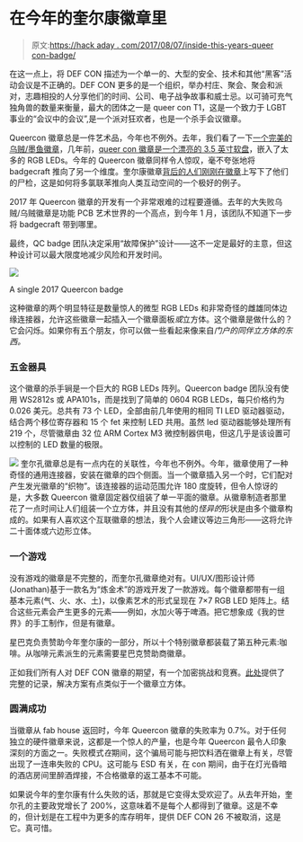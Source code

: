 # 在今年的奎尔康徽章里

> 原文:[https://hack aday . com/2017/08/07/inside-this-years-queer con-badge/](https://hackaday.com/2017/08/07/inside-this-years-queercon-badge/)

在这一点上，将 DEF CON 描述为一个单一的、大型的安全、技术和其他“黑客”活动会议是不正确的。DEF CON 更多的是一个组织，举办村庄、聚会、聚会和派对，志趣相投的人分享他们的时间、公司、电子战争故事和威士忌。以可骑可充气独角兽的数量来衡量，最大的团体之一是 queer con T1，这是一个致力于 LGBT 事业的“会议中的会议”,是一个派对狂欢者，也是一个杀手会议徽章。

Queercon 徽章总是一件艺术品，今年也不例外。去年，我们看了一下[一个完美的乌贼/墨鱼徽章](http://hackaday.com/2016/08/10/what-we-learned-from-the-2016-queercon-badge/)，几年前，[queer con 徽章是一个漂亮的 3.5 英寸软盘](http://hackaday.com/2014/09/15/the-queercon-11-badge/)，嵌入了太多的 RGB LEDs。今年的 Queercon 徽章同样令人惊叹，毫不夸张地将 badgecraft 推向了另一个维度。奎尔康徽章[背后的人们刚刚在徽章](https://blinkylights.ninja/blinky-lights/queercon-14-defcon-25-2017/)上写下了他们的尸检，这是如何将多氯联苯推向人类互动空间的一个极好的例子。

2017 年 Queercon 徽章的开发有一个非常艰难的过程要遵循。去年的大失败乌贼/乌贼徽章是功能 PCB 艺术世界的一个高点，到今年 1 月，该团队不知道下一步将 badgecraft 带到哪里。

最终，QC badge 团队决定采用“故障保护”设计——这不一定是最好的主意，但这种设计可以最大限度地减少风险和开发时间。

[![](../Images/8cb17b7a5adc973b225a7a3667127218.png)](https://hackaday.com/wp-content/uploads/2017/08/qcbadgesingle.jpg)

A single 2017 Queercon badge

这种徽章的两个明显特征是数量惊人的微型 RGB LEDs 和非常奇怪的雌雄同体边缘连接器，允许这些徽章一起插入一个徽章面板*或*立方体。这个徽章是做什么的？它会闪烁。如果你有五个朋友，你可以做一些看起来像来自*门户的同伴立方体的东西。*

### 五金器具

这个徽章的杀手锏是一个巨大的 RGB LEDs 阵列。Queercon badge 团队没有使用 WS2812s 或 APA101s，而是找到了简单的 0604 RGB LEDs，每只价格约为 0.026 美元。总共有 73 个 LED，全部由前几年使用的相同 TI LED 驱动器驱动，结合两个移位寄存器和 15 个 fet 来控制 LED 共用。虽然 led 驱动器能够处理所有 219 个，尽管徽章由 32 位 ARM Cortex M3 微控制器供电，但这几乎是该设置可以控制的 LED 数量的极限。

[![](../Images/b60adf74c34649dd9b8e70a3e518eeb3.png)](https://hackaday.com/wp-content/uploads/2017/08/connector.jpg) 奎尔孔徽章总是有一点内在的关联性，今年也不例外。今年，徽章使用了一种奇怪的通用连接器，安装在徽章的四个侧面。当一个徽章插入另一个时，它们配对产生发光徽章的“织物”。该连接器的运动范围允许 180 度旋转，但令人惊讶的是，大多数 Queercon 徽章固定器仅组装了单一平面的徽章。从徽章制造者那里花了一点时间让人们组装一个立方体，并且没有其他的*怪异的*形状是由多个徽章构成的。如果有人喜欢这个互联徽章的想法，我个人会建议等边三角形——这将允许二十面体或六边形立体。

### 一个游戏

没有游戏的徽章是不完整的，而奎尔孔徽章绝对有。UI/UX/图形设计师(Jonathan)基于一款名为“炼金术”的游戏开发了一款游戏。每个徽章都带有一组基本元素(气、火、水、土)，以像素艺术的形式呈现在 7×7 RGB LED 矩阵上。结合这些元素会产生更多的元素——例如，水加火等于啤酒。把它想象成《我的世界》的手工制作，但是有徽章。

星巴克负责赞助今年奎尔康的一部分，所以十个特别徽章都装载了第五种元素:咖啡。从咖啡元素派生的元素需要星巴克赞助商徽章。

正如我们所有人对 DEF CON 徽章的期望，有一个加密挑战和竞赛。[此处](https://avizc.github.io/2017/08/01/queercon-14-contest.html)提供了完整的记录，解决方案有点类似于一个徽章立方体。

### 圆满成功

当徽章从 fab house 返回时，今年 Queercon 徽章的失败率为 0.7%。对于任何独立的硬件徽章来说，这都是一个惊人的产量，也是今年 Queercon 最令人印象深刻的方面之一。失败模式*在*期间，这个骗局可能与把饮料洒在徽章上有关，尽管出现了一连串失败的 CPU。这可能与 ESD 有关，在 con 期间，由于在灯光昏暗的酒店房间里醉酒焊接，不合格徽章的返工基本不可能。

如果说今年的奎尔康有什么失败的话，那就是它变得太受欢迎了。从去年开始，奎尔孔的主要政党增长了 200%，这意味着不是每个人都得到了徽章。这是不幸的，但计划是在工程中为更多的库存明年，提供 DEF CON 26 不被取消，这是它。真可惜。